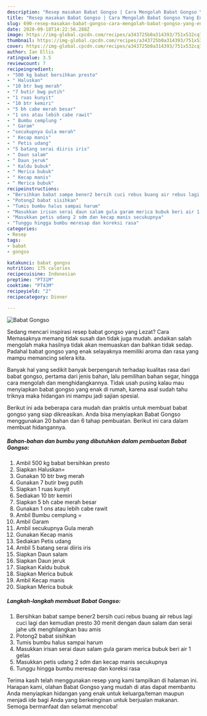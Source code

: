 ```yaml
---
description: "Resep masakan Babat Gongso | Cara Mengolah Babat Gongso Yang Enak Dan Mudah"
title: "Resep masakan Babat Gongso | Cara Mengolah Babat Gongso Yang Enak Dan Mudah"
slug: 690-resep-masakan-babat-gongso-cara-mengolah-babat-gongso-yang-enak-dan-mudah
date: 2020-09-18T14:22:56.288Z
image: https://img-global.cpcdn.com/recipes/a343725b0a314393/751x532cq70/babat-gongso-foto-resep-utama.jpg
thumbnail: https://img-global.cpcdn.com/recipes/a343725b0a314393/751x532cq70/babat-gongso-foto-resep-utama.jpg
cover: https://img-global.cpcdn.com/recipes/a343725b0a314393/751x532cq70/babat-gongso-foto-resep-utama.jpg
author: Ian Ellis
ratingvalue: 3.5
reviewcount: 7
recipeingredient:
- "500 kg babat bersihkan presto"
- " Haluskan"
- "10 btr bwg merah"
- "7 butir bwg putih"
- "1 ruas kunyit"
- "10 btr kemiri"
- "5 bh cabe merah besar"
- "1 ons atau lebih cabe rawit"
- " Bumbu cemplung "
- " Garam"
- "secukupnya Gula merah"
- " Kecap manis"
- " Petis udang"
- "5 batang serai diiris iris"
- " Daun salam"
- " Daun jeruk"
- " Kaldu bubuk"
- " Merica bubuk"
- " Kecap manis"
- " Merica bubuk"
recipeinstructions:
- "Bersihkan babat sampe bener2 bersih cuci rebus buang air rebus lagi cuci lagi dan kemudian presto 30 menit dengan daun salam dan serai jahe utk menghilangkan bau amis"
- "Potong2 babat sisihkan"
- "Tumis bumbu halus sampai harum"
- "Masukkan irisan serai daun salam gula garam merica bubuk beri air 1 gelas"
- "Masukkan petis udang 2 sdm dan kecap manis secukupnya"
- "Tunggu hingga bumbu meresap dan koreksi rasa"
categories:
- Resep
tags:
- babat
- gongso

katakunci: babat gongso 
nutrition: 175 calories
recipecuisine: Indonesian
preptime: "PT31M"
cooktime: "PT43M"
recipeyield: "2"
recipecategory: Dinner

---
```



![Babat Gongso](https://img-global.cpcdn.com/recipes/a343725b0a314393/751x532cq70/babat-gongso-foto-resep-utama.jpg)

Sedang mencari inspirasi resep babat gongso yang Lezat? Cara Memasaknya memang tidak susah dan tidak juga mudah. andaikan salah mengolah maka hasilnya tidak akan memuaskan dan bahkan tidak sedap. Padahal babat gongso yang enak selayaknya memiliki aroma dan rasa yang mampu memancing selera kita.

Banyak hal yang sedikit banyak berpengaruh terhadap kualitas rasa dari babat gongso, pertama dari jenis bahan, lalu pemilihan bahan segar, hingga cara mengolah dan menghidangkannya. Tidak usah pusing kalau mau menyiapkan babat gongso yang enak di rumah, karena asal sudah tahu triknya maka hidangan ini mampu jadi sajian spesial.




Berikut ini ada beberapa cara mudah dan praktis untuk membuat babat gongso yang siap dikreasikan. Anda bisa menyiapkan Babat Gongso menggunakan 20 bahan dan 6 tahap pembuatan. Berikut ini cara dalam membuat hidangannya.

<!--inarticleads1-->

##### Bahan-bahan dan bumbu yang dibutuhkan dalam pembuatan Babat Gongso:

1. Ambil 500 kg babat bersihkan presto
1. Siapkan  Haluskan=
1. Gunakan 10 btr bwg merah
1. Gunakan 7 butir bwg putih
1. Siapkan 1 ruas kunyit
1. Sediakan 10 btr kemiri
1. Siapkan 5 bh cabe merah besar
1. Gunakan 1 ons atau lebih cabe rawit
1. Ambil  Bumbu cemplung =
1. Ambil  Garam
1. Ambil secukupnya Gula merah
1. Gunakan  Kecap manis
1. Sediakan  Petis udang
1. Ambil 5 batang serai diiris iris
1. Siapkan  Daun salam
1. Siapkan  Daun jeruk
1. Siapkan  Kaldu bubuk
1. Siapkan  Merica bubuk
1. Ambil  Kecap manis
1. Siapkan  Merica bubuk




<!--inarticleads2-->

##### Langkah-langkah membuat Babat Gongso:

1. Bersihkan babat sampe bener2 bersih cuci rebus buang air rebus lagi cuci lagi dan kemudian presto 30 menit dengan daun salam dan serai jahe utk menghilangkan bau amis
1. Potong2 babat sisihkan
1. Tumis bumbu halus sampai harum
1. Masukkan irisan serai daun salam gula garam merica bubuk beri air 1 gelas
1. Masukkan petis udang 2 sdm dan kecap manis secukupnya
1. Tunggu hingga bumbu meresap dan koreksi rasa




Terima kasih telah menggunakan resep yang kami tampilkan di halaman ini. Harapan kami, olahan Babat Gongso yang mudah di atas dapat membantu Anda menyiapkan hidangan yang enak untuk keluarga/teman maupun menjadi ide bagi Anda yang berkeinginan untuk berjualan makanan. Semoga bermanfaat dan selamat mencoba!
